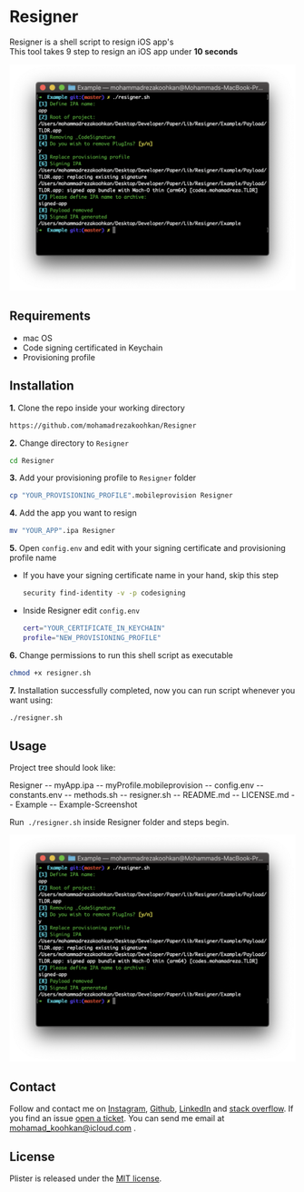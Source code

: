 
# Resigner
Resigner is a shell script to resign iOS app's  
This tool takes 9 step to resign an iOS app under **10 seconds**

![Resigner](https://raw.githubusercontent.com/mohamadrezakoohkan/Resigner/master/Example-Screenshot.png)


## Requirements
- mac OS 
- Code signing certificated in Keychain
- Provisioning profile

## Installation

**1.** Clone the repo inside your working directory
```bash
https://github.com/mohamadrezakoohkan/Resigner
```

 **2.** Change directory to `Resigner`
```bash
cd Resigner
```
**3.** Add your provisioning profile to `Resigner` folder  
```bash
cp "YOUR_PROVISIONING_PROFILE".mobileprovision Resigner
```
**4.** Add the app you want to resign
```bash
mv "YOUR_APP".ipa Resigner
```
**5.** Open `config.env` and edit with your signing certificate and provisioning profile name

  - If you have your signing certificate name in your hand, skip this step
  
    ```bash
    security find-identity -v -p codesigning
    ```
  - Inside Resigner edit `config.env`    
  
    ```bash
    cert="YOUR_CERTIFICATE_IN_KEYCHAIN"
    profile="NEW_PROVISIONING_PROFILE"
    ```
**6.** Change permissions to run this shell script as executable
```bash
chmod +x resigner.sh
```
**7.** Installation successfully completed, now you can run script whenever you want using:
```bash
./resigner.sh
```

## Usage

Project tree should look like:

Resigner -- myApp.ipa
               -- myProfile.mobileprovision
               -- config.env
               -- constants.env
               -- methods.sh
               -- resigner.sh
               -- README.md
               -- LICENSE.md
               -- Example
               -- Example-Screenshot
               
Run` ./resigner.sh` inside Resigner folder and steps begin.


![Resigner](https://raw.githubusercontent.com/mohamadrezakoohkan/Resigner/master/Example-Screenshot.png)


## Contact

Follow and contact me on [Instagram](https://www.instagram.com/mohamadreza.codes/),  [Github](https://github.com/mohamadrezakoohkan), [LinkedIn](https://www.linkedin.com/in/mohammad-reza-koohkan-558306160/) and [stack overflow](https://stackoverflow.com/users/9706268/mohamad-reza-koohkan?tab=profile). If you find an issue [open a ticket](https://github.com/mohamadrezakoohkan/Resigner/issues/new). You can send me email at mohamad_koohkan@icloud.com .

## License
Plister is released under the [MIT license](https://github.com/mohamadrezakoohkan/Resigner/blob/master/LICENSE.md).
